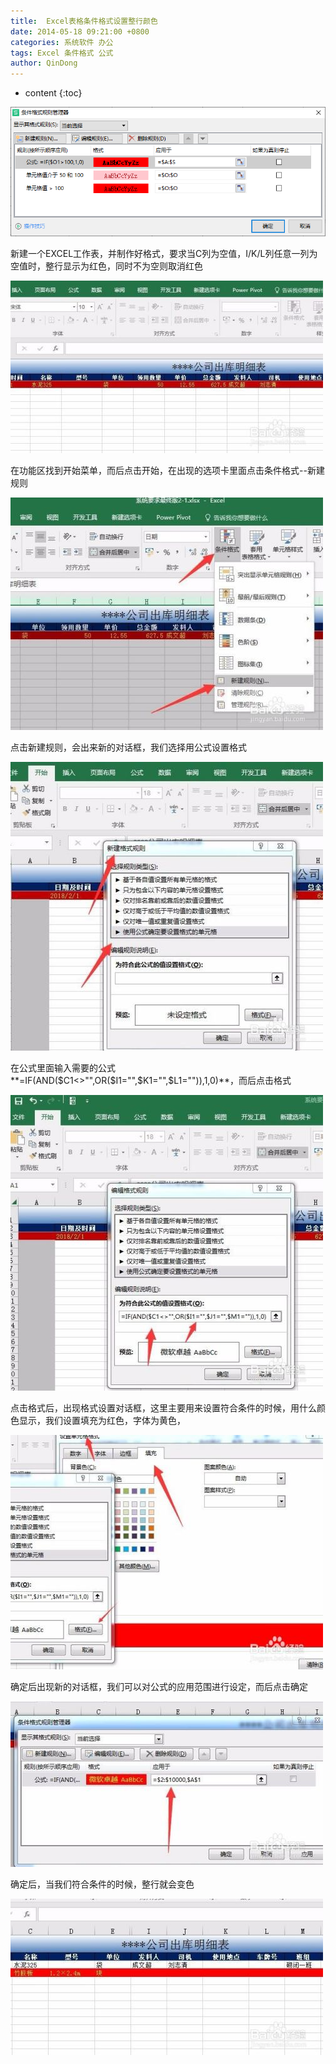 ```yaml
---
title:  Excel表格条件格式设置整行颜色
date: 2014-05-18 09:21:00 +0800
categories: 系统软件 办公
tags: Excel 条件格式 公式
author: QinDong
---
```

* content
{:toc}

![](/img/2022/2022-10-30-09-22-25.png)

新建一个EXCEL工作表，并制作好格式，要求当C列为空值，I/K/L列任意一列为空值时，整行显示为红色，同时不为空则取消红色

![](/img/2022/2022-10-30-09-22-33.png)

在功能区找到开始菜单，而后点击开始，在出现的选项卡里面点击条件格式--新建规则

![](/img/2022/2022-10-30-09-22-41.png)

点击新建规则，会出来新的对话框，我们选择用公式设置格式

![](/img/2022/2022-10-30-09-22-49.png)

在公式里面输入需要的公式**=IF(AND($C1<>"",OR($I1="",$K1="",$L1="")),1,0)**，而后点击格式

![](/img/2022/2022-10-30-09-22-58.png)

点击格式后，出现格式设置对话框，这里主要用来设置符合条件的时候，用什么颜色显示，我们设置填充为红色，字体为黄色，

![](/img/2022/2022-10-30-09-23-07.png)

确定后出现新的对话框，我们可以对公式的应用范围进行设定，而后点击确定

![](/img/2022/2022-10-30-09-23-14.png)

确定后，当我们符合条件的时候，整行就会变色

![](/img/2022/2022-10-30-09-23-21.png)